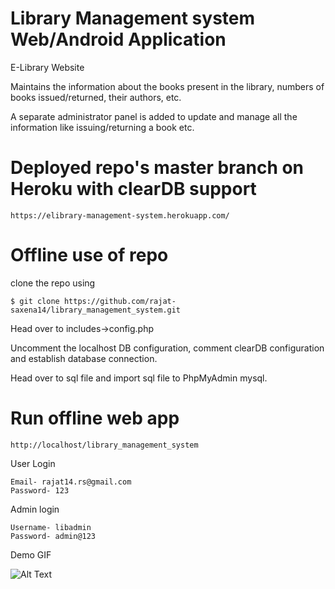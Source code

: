 # Library Management system Web/Android Application

E-Library Website

Maintains the information about the books present in the library, numbers of books issued/returned, their authors, etc.

A separate administrator panel is added to update and manage all the information like issuing/returning a book etc.

# Deployed repo's master branch on Heroku with clearDB support

```
https://elibrary-management-system.herokuapp.com/
```

# Offline use of repo

clone the repo using 

```
$ git clone https://github.com/rajat-saxena14/library_management_system.git
```

Head over to includes->config.php

Uncomment the localhost DB configuration, comment clearDB configuration and establish database connection.

Head over to sql file and import sql file to PhpMyAdmin mysql.

# Run offline web app

```
http://localhost/library_management_system
```

User Login 

```
Email- rajat14.rs@gmail.com
Password- 123
```

Admin login

```
Username- libadmin
Password- admin@123
```

Demo GIF

![Alt Text](/assets/img/elibrary.gif)
